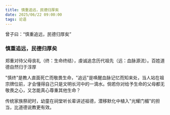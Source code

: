 ```yaml
---
title: 慎重追远，民德归厚矣
date: 2025/06/22 09:00:00
tags: 论语
---
```


曾子曰：“慎重追远，民德归厚矣”


### 慎重追远，民德归厚矣

郑重对待父母丧礼（终：生命终结），虔诚追念历代祖先（远：血脉源流）。百姓道德自然归于淳厚   

"慎终"是教人直面死亡而敬畏生命，"追远"是唤醒血脉记忆而知来处，当人站在祖宗牌位前，才会懂得自己只是文明长河中的一滴水。倘若你对给予生命的父母都无敬畏之心，又怎能真心尊重其他生命？

传统家族祭祀时，幼童在祠堂听长辈讲述祖德，潜移默化中植入"光耀门楣"的担当，比道德说教更有效。
